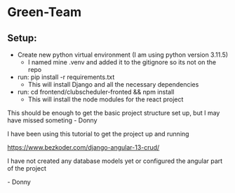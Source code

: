 # Green-Team

## Setup:
- Create new python virtual environment (I am using python version 3.11.5)
    - I named mine .venv and added it to the gitignore so its not on the repo
- run: pip install -r requirements.txt
    - This will install Django and all the necessary dependencies
- run: cd frontend/clubscheduler-fronted && npm install
    - This will install the node modules for the react project
 
This should be enough to get the basic project structure set up, but I may have missed someting \- Donny

I have been using this tutorial to get the project up and running

https://www.bezkoder.com/django-angular-13-crud/

I have not created any database models yet or configured the angular part of the project

\- Donny
